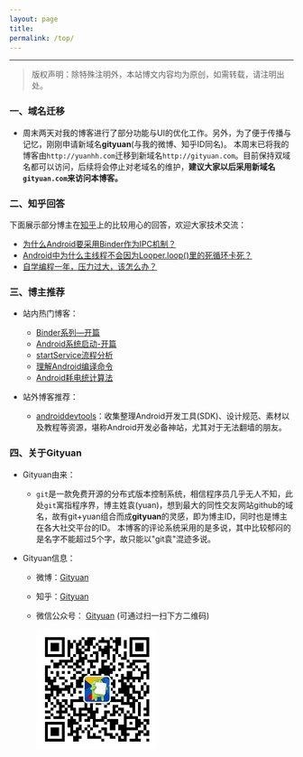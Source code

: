 ```yaml
---
layout: page
title: 
permalink: /top/
---
```


----------

> 版权声明：除特殊注明外，本站博文内容均为原创，如需转载，请注明出处。

### 一、域名迁移

- 周末两天对我的博客进行了部分功能与UI的优化工作。另外，为了便于传播与记忆，刚刚申请新域名**gityuan**(与我的微博、知乎ID同名)。 本周末已将我的博客由`http://yuanhh.com`迁移到新域名`http://gityuan.com`。目前保持双域名都可以访问，后续将会停止对老域名的维护，**建议大家以后采用新域名`gityuan.com`来访问本博客。**

### 二、知乎回答

下面展示部分博主在[知乎](http://www.zhihu.com/people/gityuan)上的比较用心的回答，欢迎大家技术交流：

- [为什么Android要采用Binder作为IPC机制？](https://www.zhihu.com/question/39440766/answer/89210950)
- [Android中为什么主线程不会因为Looper.loop()里的死循环卡死？](https://www.zhihu.com/question/34652589/answer/90344494?from=profile_answer_card)
- [自学编程一年，压力过大，该怎么办？](https://www.zhihu.com/question/41198536/answer/90560766?from=profile_answer_card)

### 三、博主推荐

- 站内热门博客：

	- [Binder系列—开篇](http://gityuan.com/2015/10/31/binder-prepare/)
	- [Android系统启动-开篇](http://gityuan.com/2016/01/30/android-boot/)
	- [startService流程分析](http://gityuan.com/2016/03/06/start-service/)
	- [理解Android编译命令](http://gityuan.com/2016/03/19/android-build/)
	- [Android耗电统计算法](http://gityuan.com/2016/01/10/power_rank/)
  
- 站外博客推荐：

	- [androiddevtools](http://www.androiddevtools.cn/index.html)：收集整理Android开发工具(SDK)、设计规范、素材以及教程等资源，堪称Android开发必备神站，尤其对于无法翻墙的朋友。




### 四、关于Gityuan

- Gityuan由来：
	* `git`是一款免费开源的分布式版本控制系统，相信程序员几乎无人不知，此处`git`寓指程序界，博主姓袁(yuan)，想到最大的同性交友网站github的域名，故有git+yuan组合而成**gityuan**的灵感，即为博主ID，同时也是博主在各大社交平台的ID。 本博客的评论系统采用的是多说，其中比较郁闷的是名字不能超过5个字，故只能以"git袁"混迹多说。

- Gityuan信息：
	* 微博：[Gityuan](http://weibo.com/gityuan)
	* 知乎：[Gityuan](http://www.zhihu.com/people/gityuan)
	* 微信公众号： [Gityuan]() (可通过扫一扫下方二维码)
	
	    ![Gityuan](/images/about-me/gityuan.jpg)